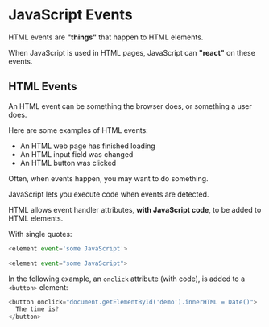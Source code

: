 # JavaScript Events

HTML events are **"things"** that happen to HTML elements.

When JavaScript is used in HTML pages, JavaScript can **"react"** on these events.

## HTML Events

An HTML event can be something the browser does, or something a user does.

Here are some examples of HTML events:

- An HTML web page has finished loading
- An HTML input field was changed
- An HTML button was clicked

Often, when events happen, you may want to do something.

JavaScript lets you execute code when events are detected.

HTML allows event handler attributes, **with JavaScript code**, to be added to HTML elements.

With single quotes:

```js
<element event='some JavaScript'>
```

```js
<element event="some JavaScript">
```

In the following example, an `onclick` attribute (with code), is added to a `<button>` element:

```js
<button onclick="document.getElementById('demo').innerHTML = Date()">
  The time is?
</button>
```

